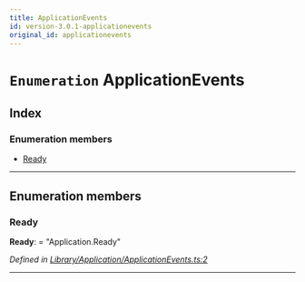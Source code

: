 ```yaml
---
title: ApplicationEvents
id: version-3.0.1-applicationevents
original_id: applicationevents
---
```


# `Enumeration` ApplicationEvents

## Index

### Enumeration members

* [Ready](applicationevents#ready)

---

## Enumeration members

<a id="ready"></a>

###  Ready

**Ready**:  = "Application.Ready"

*Defined in [Library/Application/ApplicationEvents.ts:2](https://github.com/SpoonX/stix/blob/f097835/src/Library/Application/ApplicationEvents.ts#L2)*

___

